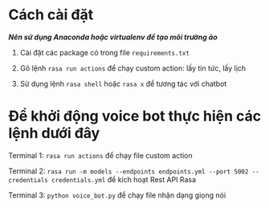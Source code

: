# Cách cài đặt

***Nên sử dụng Anaconda hoặc virtualenv để tạo môi trường ảo***
1. Cài đặt các package có trong file `requirements.txt`

2. Gõ lệnh `rasa run actions` để chạy custom action: lấy tin tức, lấy lịch

3. Sử dụng lệnh `rasa shell` hoặc `rasa x` để tương tác với chatbot

# Để khởi động voice bot thực hiện các lệnh dưới đây

Terminal 1: `rasa run actions` để chạy file custom action

Terminal 2: `rasa run -m models --endpoints endpoints.yml --port 5002 --credentials credentials.yml` để kích hoạt Rest API Rasa

Terminal 3: `python voice_bot.py` để chạy file nhận dạng giọng nói